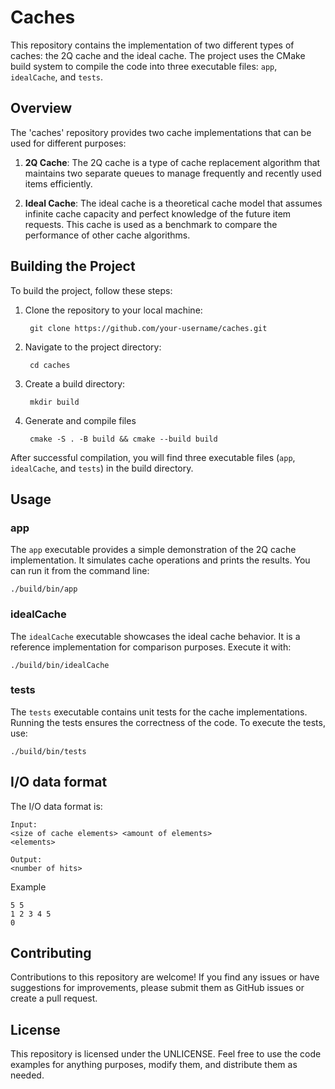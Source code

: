 # Caches

This repository contains the implementation of two different types of caches: the 2Q cache and the ideal cache. The project uses the CMake build system to compile the code into three executable files: `app`, `idealCache`, and `tests`.

## Overview

The 'caches' repository provides two cache implementations that can be used for different purposes:

1. **2Q Cache**: The 2Q cache is a type of cache replacement algorithm that maintains two separate queues to manage frequently and recently used items efficiently.

2. **Ideal Cache**: The ideal cache is a theoretical cache model that assumes infinite cache capacity and perfect knowledge of the future item requests. This cache is used as a benchmark to compare the performance of other cache algorithms.

## Building the Project

To build the project, follow these steps:

1. Clone the repository to your local machine:

        git clone https://github.com/your-username/caches.git



2. Navigate to the project directory:

        cd caches

3. Create a build directory:

        mkdir build
        
4. Generate and compile files

        cmake -S . -B build && cmake --build build

After successful compilation, you will find three executable files (`app`, `idealCache`, and `tests`) in the build directory.

## Usage

### **app**

The `app` executable provides a simple demonstration of the 2Q cache implementation. It simulates cache operations and prints the results. You can run it from the command line:

    ./build/bin/app

### **idealCache**

The `idealCache` executable showcases the ideal cache behavior. It is a reference implementation for comparison purposes. Execute it with:

    ./build/bin/idealCache

### **tests**

The `tests` executable contains unit tests for the cache implementations. Running the tests ensures the correctness of the code. To execute the tests, use:

    ./build/bin/tests

## I/O data format

The I/O data format is:

    Input:
    <size of cache elements> <amount of elements>
    <elements>

    Output:
    <number of hits>


Example

    5 5
    1 2 3 4 5
    0

## Contributing

Contributions to this repository are welcome! If you find any issues or have suggestions for improvements, please submit them as GitHub issues or create a pull request.

## License

This repository is licensed under the UNLICENSE. Feel free to use the code examples for anything purposes, modify them, and distribute them as needed.
